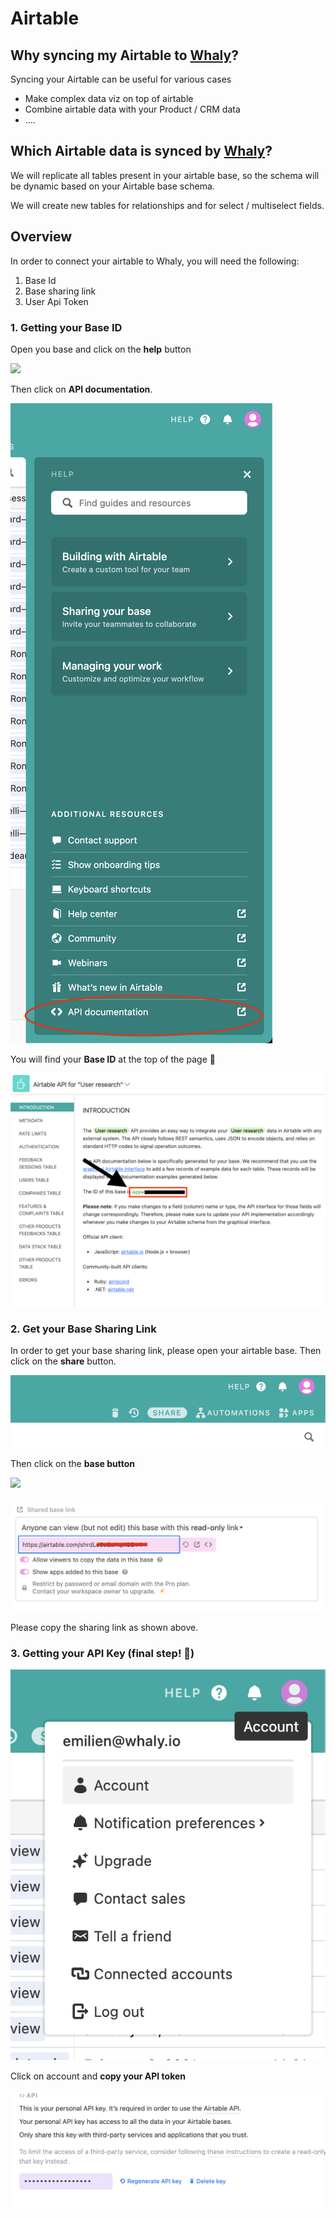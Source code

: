 # Airtable

## **Why syncing my Airtable to** [**Whaly**](https://whaly.io)**?**

Syncing your Airtable can be useful for various cases

* Make complex data viz on top of airtable
* Combine airtable data with your Product / CRM data
* ....

## Which Airtable data is synced by [Whaly](https://whaly.io)?

We will replicate all tables present in your airtable base, so the schema will be dynamic based on your Airtable base schema.

We will create new tables for relationships and for select / multiselect fields.

## **Overview**

In order to connect your airtable to Whaly, you will need the following:

1. Base Id
2. Base sharing link
3. User Api Token

### 1. Getting your Base ID

Open you base and click on the **help** button

![](<../../../.gitbook/assets/Capture d’écran 2021-07-07 à 16.47.07.png>)

Then click on **API documentation**.

![](<../../../.gitbook/assets/Screen Shot 2021-07-06 at 10.10.40.png>)

You will find your **Base ID** at the top of the page 🎯

![](<../../../.gitbook/assets/image (9) (1).png>)

### 2. Get your Base Sharing Link

In order to get your base sharing link, please open your airtable base. Then click on the **share** button.

![](<../../../.gitbook/assets/image (126).png>)

Then click on the **base button**

![](<../../../.gitbook/assets/Capture d’écran 2021-07-07 à 15.53.55.png>)

![](<../../../.gitbook/assets/image (128).png>)

Please copy the sharing link as shown above.

### **3.** Getting your API Key (final step! 🏁)

![](<../../../.gitbook/assets/image (129).png>)

Click on account and **copy your API token**

![](<../../../.gitbook/assets/image (130).png>)
